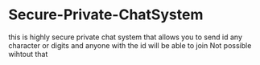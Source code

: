 # Secure-Private-ChatSystem
this is highly secure private chat system that allows you to send id any character or digits and anyone with the id will be able to join Not possible wihtout that
